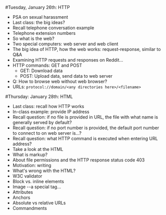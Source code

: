 #Tuesday, January 26th: HTTP
* PSA on sexual harassment
* Last class: the big ideas?
* Recall telephone conversation example
* Telephone extension numbers
* So what is the web?
* Two special computers: web server and web client
* The big idea of HTTP, how the web works: request-response, similar to Q&A
* Examining HTTP requests and responses on Reddit...
* HTTP commands: GET and POST
  * GET: Download data
  * POST: Upload data, send data to web server
* Q: How to browse web without web browser?
* URLs:
  `protocol://domain/<any directories here>/<filename>`
  
#Thursday: January 28th: HTML
* Last class: recall how HTTP works
* In-class example: provide IP address
* Recall question: if no file is provided in URL, the file with what name is generally served by default?
* Recall question: if no port number is provided, the default port number to connect to on web server is...?
* Recall question: what HTTP command is executed when entering URL address?
* Take a look at the HTML
* What is markup?
* About file permissions and the HTTP response status code 403
* Motivation: writing
* What's wrong with the HTML?
* W3C validator
* Block vs. inline elements
* Image --a special tag...
* Attributes
* Anchors
* Absolute vs relative URLs
* Commandments